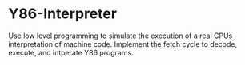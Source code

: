 # Y86-Interpreter
Use low level programming to simulate the execution of a real CPUs interpretation of machine code. Implement the fetch cycle to decode, execute, and intperate Y86 programs.

